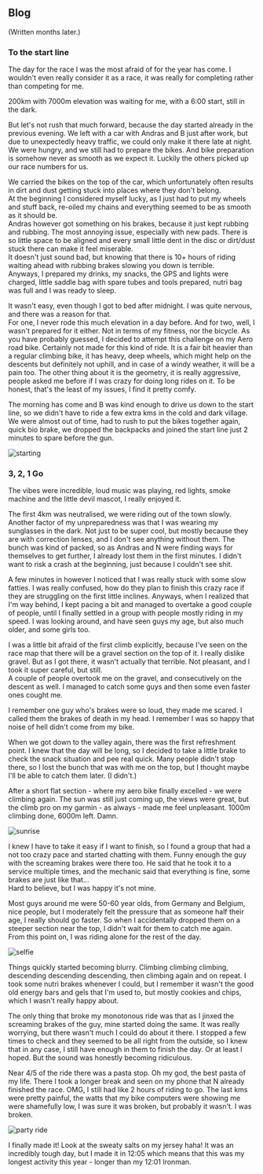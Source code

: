 ## Blog
(Written months later.)

### To the start line
The day for the race I was the most afraid of for the year has come. I wouldn't even really consider it as a race, it was really for completing rather than competing for me.

200km with 7000m elevation was waiting for me, with a 6:00 start, still in the dark.

But let's not rush that much forward, because the day started already in the previous evening. We left with a car with Andras and B just after work, but due to unexpectedly heavy traffic, we could only make it there late at night.  
We were hungry, and we still had to prepare the bikes. And bike preparation is somehow never as smooth as we expect it. Luckily the others picked up our race numbers for us.

We carried the bikes on the top of the car, which unfortunately often results in dirt and dust getting stuck into places where they don't belong.  
At the beginning I considered myself lucky, as I just had to put my wheels and stuff back, re-oiled my chains and everything seemed to be as smooth as it should be.  
Andras however got something on his brakes, because it just kept rubbing and rubbing. The most annoying issue, especially with new pads. There is so little space to be aligned and every small little dent in the disc or dirt/dust stuck there can make it feel miserable.  
It doesn't just sound bad, but knowing that there is 10+ hours of riding waiting ahead with rubbing brakes slowing you down is terrible.  
Anyways, I prepared my drinks, my snacks, the GPS and lights were charged, little saddle bag with spare tubes and tools prepared, nutri bag was full and I was ready to sleep.

It wasn't easy, even though I got to bed after midnight. I was quite nervous, and there was a reason for that.  
For one, I never rode this much elevation in a day before. And for two, well, I wasn't prepared for it either. Not in terms of my fitness, nor the bicycle.
As you have probably guessed, I decided to attempt this challenge on my Aero road bike. Certainly not made for this kind of ride. It is a fair bit heavier than a regular climbing bike, it has heavy, deep wheels, which might help on the descents but definitely not uphill, and in case of a windy weather, it will be a pain too.
The other thing about it is the geometry, it is really aggressive, people asked me before if I was crazy for doing long rides on it. To be honest, that's the least of my issues, I find it pretty comfy.

The morning has come and B was kind enough to drive us down to the start line, so we didn't have to ride a few extra kms in the cold and dark village.
We were almost out of time, had to rush to put the bikes together again, quick bio brake, we dropped the backpacks and joined the start line just 2 minutes to spare before the gun.

![starting](maps/trips/ride_20240831/img/img_2.jpg)

### 3, 2, 1 Go

The vibes were incredible, loud music was playing, red lights, smoke machine and the little devil mascot, I really enjoyed it.

The first 4km was neutralised, we were riding out of the town slowly. Another factor of my unpreparedness was that I was wearing my sunglasses in the dark. Not just to be super cool, but mostly because they are with correction lenses, and I don't see anything without them.
The bunch was kind of packed, so as Andras and N were finding ways for themselves to get further, I already lost them in the first minutes. I didn't want to risk a crash at the beginning, just because I couldn't see shit.

A few minutes in however I noticed that I was really stuck with some slow fatties. I was really confused, how do they plan to finish this crazy race if they are struggling on the first little inclines.
Anyways, when I realized that I'm way behind, I kept pacing a bit and managed to overtake a good couple of people, until I finally settled in a group with people mostly riding in my speed. I was looking around, and have seen guys my age, but also much older, and some girls too.

I was a little bit afraid of the first climb explicitly, because I've seen on the race map that there will be a gravel section on the top of it. I really dislike gravel. But as I got there, it wasn't actually that terrible. Not pleasant, and I took it super careful, but still.  
A couple of people overtook me on the gravel, and consecutively on the descent as well. I managed to catch some guys and then some even faster ones cought me.

I remember one guy who's brakes were so loud, they made me scared. I called them the brakes of death in my head. I remember I was so happy that noise of hell didn't come from my bike.

When we got down to the valley again, there was the first refreshment point. I knew that the day will be long, so I decided to take a little brake to check the snack situation and pee real quick.
Many people didn't stop there, so I lost the bunch that was with me on the top, but I thought maybe I'll be able to catch them later. (I didn't.)  

After a short flat section - where my aero bike finally excelled - we were climbing again. The sun was still just coming up, the views were great, but the climb pro on my garmin - as always - made me feel unpleasant. 1000m climbing done, 6000m left. Damn.

![sunrise](maps/trips/ride_20240831/img/img_1.jpg)

I knew I have to take it easy if I want to finish, so I found a group that had a not too crazy pace and started chatting with them. Funny enough the guy with the screaming brakes were there too. He said that he took it to a service multiple times, and the mechanic said that everything is fine, some brakes are just like that...  
Hard to believe, but I was happy it's not mine.

Most guys around me were 50-60 year olds, from Germany and Belgium, nice people, but I moderately felt the pressure that as someone half their age, I really should go faster. So when I accidentally dropped them on a steeper section near the top, I didn't wait for them to catch me again.  
From this point on, I was riding alone for the rest of the day.

![selfie](maps/trips/ride_20240831/img/img_0.jpg)

Things quickly started becoming blurry. Climbing climbing climbing, descending descending descending, then climbing again and on repeat. I took some nutri brakes whenever I could, but I remember it wasn't the good old energy bars and gels that I'm used to, but mostly cookies and chips, which I wasn't really happy about.

The only thing that broke my monotonous ride was that as I jinxed the screaming brakes of the guy, mine started doing the same. It was really worrying, but there wasn't much I could do about it there. I stopped a few times to check and they seemed to be all right from the outside, so I knew that in any case, I still have enough in them to finish the day. Or at least I hoped. But the sound was honestly becoming ridiculous.

Near 4/5 of the ride there was a pasta stop. Oh my god, the best pasta of my life. There I took a longer break and seen on my phone that N already finished the race. OMG, I still had like 2 hours of riding to go. The last kms were pretty painful, the watts that my bike computers were showing me were shamefully low, I was sure it was broken, but probably it wasn't. I was broken.

![party ride](maps/trips/ride_20240831/img/img_4.jpg)

I finally made it! Look at the sweaty salts on my jersey haha! It was an incredibly tough day, but I made it in 12:05 which means that this was my longest activity this year - longer than my 12:01 Ironman.